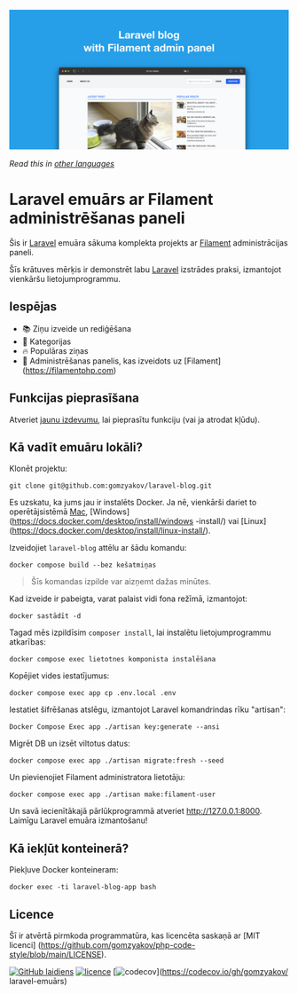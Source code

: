 ![Laravel emuārs ar Filament administrēšanas paneli](../docs/social-preview-en.png)

_Read this in [other languages](./Translations.md)_

# Laravel emuārs ar Filament administrēšanas paneli

Šis ir [Laravel](https://laravel.com) emuāra sākuma komplekta projekts ar [Filament](https://filamentphp.com) administrācijas paneli.

Šīs krātuves mērķis ir demonstrēt labu [Laravel](https://laravel.com) izstrādes praksi, izmantojot vienkāršu lietojumprogrammu.

## Iespējas

- 📚 Ziņu izveide un rediģēšana
- 🥑 Kategorijas
- 🔥 Populāras ziņas
- 🎉 Administrēšanas panelis, kas izveidots uz [Filament] (https://filamentphp.com)

## Funkcijas pieprasīšana

Atveriet [jaunu izdevumu](https://github.com/gomzyakov/laravel-blog/issues/new), lai pieprasītu funkciju (vai ja atrodat kļūdu).

## Kā vadīt emuāru lokāli?

Klonēt projektu:

```bah
git clone git@github.com:gomzyakov/laravel-blog.git
```

Es uzskatu, ka jums jau ir instalēts Docker. Ja nē, vienkārši dariet to operētājsistēmā [Mac](https://docs.docker.com/desktop/install/mac-install/), [Windows](https://docs.docker.com/desktop/install/windows -install/) vai [Linux] (https://docs.docker.com/desktop/install/linux-install/).

Izveidojiet `laravel-blog` attēlu ar šādu komandu:

```bah
docker compose build --bez kešatmiņas
```

>Šīs komandas izpilde var aizņemt dažas minūtes.

Kad izveide ir pabeigta, varat palaist vidi fona režīmā, izmantojot:

```bah
docker sastādīt -d
```

Tagad mēs izpildīsim `composer install`, lai instalētu lietojumprogrammu atkarības:

```bah
docker compose exec lietotnes komponista instalēšana
```

Kopējiet vides iestatījumus:

```bah
docker compose exec app cp .env.local .env
```

Iestatiet šifrēšanas atslēgu, izmantojot Laravel komandrindas rīku "artisan":

```bah
Docker Compose Exec app ./artisan key:generate --ansi
```

Migrēt DB un izsēt viltotus datus:

```bah
docker compose exec app ./artisan migrate:fresh --seed
```

Un pievienojiet Filament administratora lietotāju:

```bah
docker compose exec app ./artisan make:filament-user
```

Un savā iecienītākajā pārlūkprogrammā atveriet http://127.0.0.1:8000. Laimīgu Laravel emuāra izmantošanu!

## Kā iekļūt konteinerā?

Piekļuve Docker konteineram:

```bah
docker exec -ti laravel-blog-app bash
```

## Licence

Šī ir atvērtā pirmkoda programmatūra, kas licencēta saskaņā ar [MIT licenci] (https://github.com/gomzyakov/php-code-style/blob/main/LICENSE).


[![GitHub laidiens](https://img.shields.io/github/release/gomzyakov/laravel-blog.svg)](https://github.com/gomzyakov/laravel-blog/releases/latest)
[![licence](https://img.shields.io/badge/License-MIT-green.svg)](https://github.com/gomzyakov/laravel-blog/blob/development/LICENSE)
[![codecov](https://codecov.io/gh/gomzyakov/laravel-blog/branch/main/graph/badge.svg?token=4CYTVMVUYV)](https://codecov.io/gh/gomzyakov/ laravel-emuārs)
